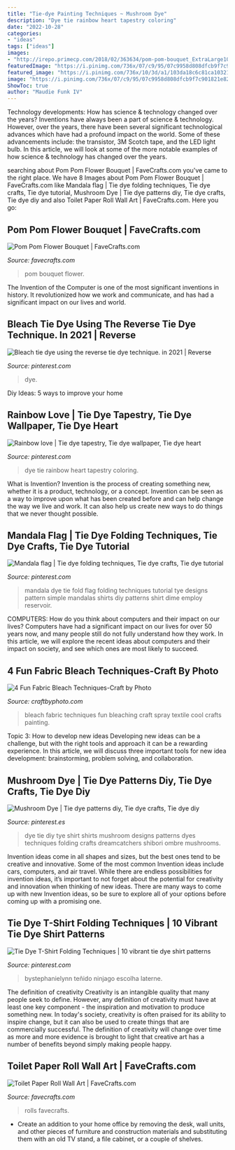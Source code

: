 ```yaml
---
title: "Tie-dye Painting Techniques ~ Mushroom Dye"
description: "Dye tie rainbow heart tapestry coloring"
date: "2022-10-28"
categories:
- "ideas"
tags: ["ideas"]
images:
- "http://irepo.primecp.com/2018/02/363634/pom-pom-bouquet_ExtraLarge1000_ID-2629393.jpg?v=2629393"
featuredImage: "https://i.pinimg.com/736x/07/c9/95/07c9958d808dfcb9f7c901821e823117--tie-dye-tapestry-rainbow-heart.jpg"
featured_image: "https://i.pinimg.com/736x/10/3d/a1/103da18c6c81ca10321d874e6fb8b6ac.jpg"
image: "https://i.pinimg.com/736x/07/c9/95/07c9958d808dfcb9f7c901821e823117--tie-dye-tapestry-rainbow-heart.jpg"
ShowToc: true
author: "Maudie Funk IV"
---
```



Technology developments: How has science & technology changed over the years?
Inventions have always been a part of science & technology. However, over the years, there have been several significant technological advances which have had a profound impact on the world. Some of these advancements include: the transistor, 3M Scotch tape, and the LED light bulb. In this article, we will look at some of the more notable examples of how science & technology has changed over the years.

	

		
searching about Pom Pom Flower Bouquet | FaveCrafts.com you've came to the right place. We have 8 Images about Pom Pom Flower Bouquet | FaveCrafts.com like Mandala flag | Tie dye folding techniques, Tie dye crafts, Tie dye tutorial, Mushroom Dye | Tie dye patterns diy, Tie dye crafts, Tie dye diy and also Toilet Paper Roll Wall Art | FaveCrafts.com. Here you go:
		
    
## Pom Pom Flower Bouquet | FaveCrafts.com

<img loading=lazy src="http://irepo.primecp.com/2018/02/363634/pom-pom-bouquet_ExtraLarge1000_ID-2629393.jpg?v=2629393" onerror="this.onerror=null;this.src='https://tse3.mm.bing.net/th?id=OIP.haymVMjVgNYsrxwhfxyrSAHaJ3&amp;pid=15.1';" alt="Pom Pom Flower Bouquet | FaveCrafts.com">

_Source: favecrafts.com_

>pom bouquet flower. 

	

The Invention of the Computer is one of the most significant inventions in history. It revolutionized how we work and communicate, and has had a significant impact on our lives and world.

    
## Bleach Tie Dye Using The Reverse Tie Dye Technique. In 2021 | Reverse

<img loading=lazy src="https://i.pinimg.com/736x/6b/26/08/6b26080b1eda498ace716d33f34ccc9d.jpg" onerror="this.onerror=null;this.src='https://tse3.mm.bing.net/th?id=OIP.BTUxdbBI2JHWOPZKo8YV8AHaLH&amp;pid=15.1';" alt="Bleach tie dye using the reverse tie dye technique. in 2021 | Reverse">

_Source: pinterest.com_

>dye. 

	

Diy Ideas: 5 ways to improve your home

    
## Rainbow Love | Tie Dye Tapestry, Tie Dye Wallpaper, Tie Dye Heart

<img loading=lazy src="https://i.pinimg.com/736x/07/c9/95/07c9958d808dfcb9f7c901821e823117--tie-dye-tapestry-rainbow-heart.jpg" onerror="this.onerror=null;this.src='https://tse3.mm.bing.net/th?id=OIP.lj90PJ5NAGDxmS4tdxMN6AHaHa&amp;pid=15.1';" alt="Rainbow love | Tie dye tapestry, Tie dye wallpaper, Tie dye heart">

_Source: pinterest.com_

>dye tie rainbow heart tapestry coloring. 

	

What is Invention?
Invention is the process of creating something new, whether it is a product, technology, or a concept. Invention can be seen as a way to improve upon what has been created before and can help change the way we live and work. It can also help us create new ways to do things that we never thought possible.

    
## Mandala Flag | Tie Dye Folding Techniques, Tie Dye Crafts, Tie Dye Tutorial

<img loading=lazy src="https://i.pinimg.com/736x/67/9b/ab/679bab88eeb14a1764808c12a8d5a6b7.jpg" onerror="this.onerror=null;this.src='https://tse2.mm.bing.net/th?id=OIP.sCjD0wuGUzl17TgfdLTGXQAAAA&amp;pid=15.1';" alt="Mandala flag | Tie dye folding techniques, Tie dye crafts, Tie dye tutorial">

_Source: pinterest.com_

>mandala dye tie fold flag folding techniques tutorial tye designs pattern simple mandalas shirts diy patterns shirt dime employ reservoir. 

	

COMPUTERS: How do you think about computers and their impact on our lives?
Computers have had a significant impact on our lives for over 50 years now, and many people still do not fully understand how they work. In this article, we will explore the recent ideas about computers and their impact on society, and see which ones are most likely to succeed.

    
## 4 Fun Fabric Bleach Techniques-Craft By Photo

<img loading=lazy src="http://www.craftbyphoto.com/wp-content/uploads/2014/03/4-Cool-Bleach-Art-ideas.jpg" onerror="this.onerror=null;this.src='https://tse2.mm.bing.net/th?id=OIP.mHA81X16LHggLFRa06BGCAHaLA&amp;pid=15.1';" alt="4 Fun Fabric Bleach Techniques-Craft by Photo">

_Source: craftbyphoto.com_

>bleach fabric techniques fun bleaching craft spray textile cool crafts painting. 

	

Topic 3: How to develop new ideas
Developing new ideas can be a challenge, but with the right tools and approach it can be a rewarding experience. In this article, we will discuss three important tools for new idea development: brainstorming, problem solving, and collaboration.

    
## Mushroom Dye | Tie Dye Patterns Diy, Tie Dye Crafts, Tie Dye Diy

<img loading=lazy src="https://i.pinimg.com/736x/76/73/aa/7673aaee09e5e530e9a37912a46b8926--dip-dye-dreamcatchers.jpg" onerror="this.onerror=null;this.src='https://tse3.mm.bing.net/th?id=OIP.5hppQhR9khSOTm-NmTkpwAHaHa&amp;pid=15.1';" alt="Mushroom Dye | Tie dye patterns diy, Tie dye crafts, Tie dye diy">

_Source: pinterest.es_

>dye tie diy tye shirt shirts mushroom designs patterns dyes techniques folding crafts dreamcatchers shibori ombre mushrooms. 

	

Invention ideas come in all shapes and sizes, but the best ones tend to be creative and innovative. Some of the most common Invention ideas include cars, computers, and air travel. While there are endless possibilities for invention ideas, it’s important to not forget about the potential for creativity and innovation when thinking of new ideas. There are many ways to come up with new Invention ideas, so be sure to explore all of your options before coming up with a promising one.

    
## Tie Dye T-Shirt Folding Techniques | 10 Vibrant Tie Dye Shirt Patterns

<img loading=lazy src="https://i.pinimg.com/736x/10/3d/a1/103da18c6c81ca10321d874e6fb8b6ac.jpg" onerror="this.onerror=null;this.src='https://tse3.mm.bing.net/th?id=OIP.fHQtsK3Dyb38FsPQGiiSJwHaIK&amp;pid=15.1';" alt="Tie Dye T-Shirt Folding Techniques | 10 vibrant tie dye shirt patterns">

_Source: pinterest.com_

>bystephanielynn teñido ninjago escolha laterne. 

	

The definition of creativity
Creativity is an intangible quality that many people seek to define. However, any definition of creativity must have at least one key component - the inspiration and motivation to produce something new. In today's society, creativity is often praised for its ability to inspire change, but it can also be used to create things that are commercially successful. The definition of creativity will change over time as more and more evidence is brought to light that creative art has a number of benefits beyond simply making people happy.

    
## Toilet Paper Roll Wall Art | FaveCrafts.com

<img loading=lazy src="https://irepo.primecp.com/2020/05/451253/Toilet-Paper-Roll-Wall-Art_UserCommentImage_ID-3747806.png?v=3747806" onerror="this.onerror=null;this.src='https://tse1.mm.bing.net/th?id=OIP.LIy7V11w_lFaIvO5GmhR9gHaJ3&amp;pid=15.1';" alt="Toilet Paper Roll Wall Art | FaveCrafts.com">

_Source: favecrafts.com_

>rolls favecrafts. 

	

- Create an addition to your home office by removing the desk, wall units, and other pieces of furniture and construction materials and substituting them with an old TV stand, a file cabinet, or a couple of shelves.

